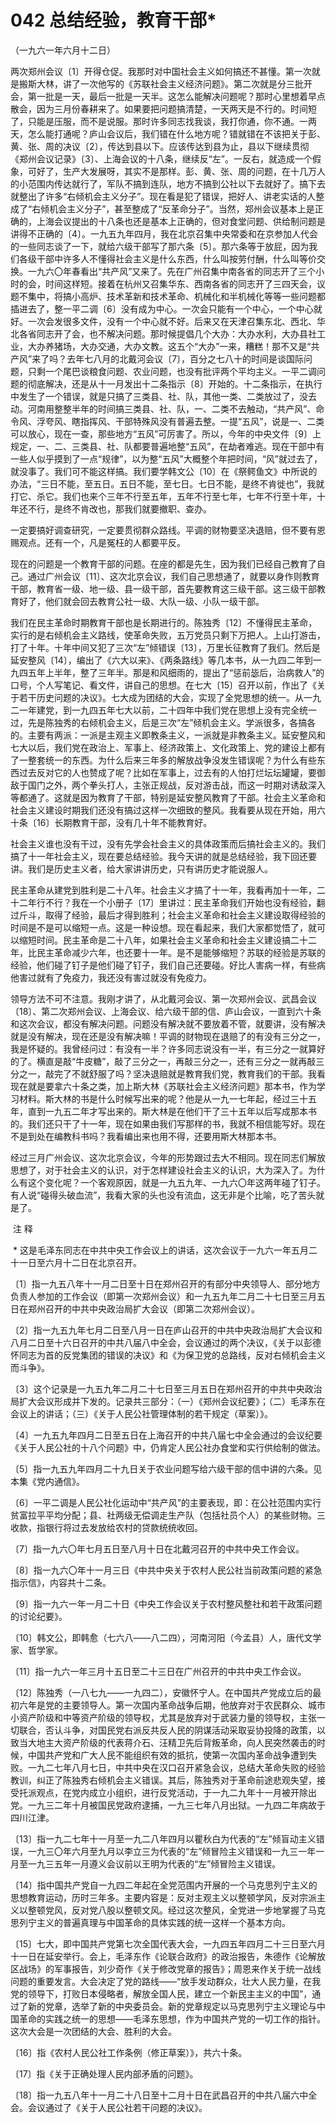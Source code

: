 # 042 总结经验，教育干部*

（一九六一年六月十二日）

两次郑州会议〔1〕开得仓促。我那时对中国社会主义如何搞还不甚懂。第一次就是搬斯大林，讲了一次他写的《苏联社会主义经济问题》。第二次就是分三批开会，第一批是一天，最后一批是一天半。这怎么能解决问题呢？那时心里想着早点散会，因为三月份春耕来了。如果要把问题搞清楚，一天两天是不行的。时间短了，只能是压服，而不是说服。那时许多同志找我谈，我打你通，你不通。一两天，怎么能打通呢？庐山会议后，我们错在什么地方呢？错就错在不该把关于彭、黄、张、周的决议〔2〕，传达到县以下。应该传达到县为止，县以下继续贯彻《郑州会议记录》〔3〕、上海会议的十八条，继续反“左”。一反右，就造成一个假象，可好了，生产大发展呀，其实不是那样。彭、黄、张、周的问题，在十几万人的小范围内传达就行了，军队不搞到连队，地方不搞到公社以下去就好了。搞下去就整出了许多“右倾机会主义分子”。现在看是犯了错误，把好人、讲老实话的人整成了“右倾机会主义分子”，甚至整成了“反革命分子”。当然，郑州会议基本上是正确的，上海会议提出的十八条也还是基本上正确的，但对食堂问题、供给制问题是讲得不正确的〔4〕。一九五九年四月，我在北京召集中央常委和在京参加人代会的一些同志谈了一下，就给六级干部写了那六条〔5〕。那六条等于放屁，因为我们各级干部中许多人不懂得社会主义是什么东西，什么叫按劳付酬，什么叫等价交换。一九六〇年春看出“共产风”又来了。先在广州召集中南各省的同志开了三个小时的会，时间这样短。接着在杭州又召集华东、西南各省的同志开了三四天会，议题不集中，将搞小高炉、技术革新和技术革命、机械化和半机械化等等一些问题都插进去了，整一平二调〔6〕没有成为中心。一次会只能有一个中心，一个中心就好。一次会发很多文件，没有一个中心就不好。后来又在天津召集东北、西北、华北各省同志开了会，也不解决问题。那时候提倡几个大办：大办水利，大办县社工业，大办养猪场，大办交通，大办文教。这五个“大办”一来，糟糕！那不又是“共产风”来了吗？去年七八月的北戴河会议〔7〕，百分之七八十的时间是谈国际问题，只剩一个尾巴谈粮食问题、农业问题，也没有批评两个平均主义。一平二调问题的彻底解决，还是从十一月发出十二条指示〔8〕开始的。十二条指示，在执行中发生了一个错误，就是只搞了三类县、社、队，其他一类、二类放过了，没去动。河南用整整半年的时间搞三类县、社、队，一、二类不去触动，“共产风”、命令风、浮夸风、瞎指挥风、干部特殊风没有普遍去整。一提“五风”，说是一、二类可以放心，现在一查，那些地方“五风”可厉害了。所以，今年的中央文件〔9〕上规定，一、二、三类县、社、队都要普遍地整“五风”，在劫者难逃。现在干部中有一些人似乎摸到了一点“规律”，以为整“五风”大概整个年把时间，“风”就过去了，就没事了。我们可不能这样搞。我们要学韩文公〔10〕在《祭鳄鱼文》中所说的办法，“三日不能，至五日。五日不能，至七日。七日不能，是终不肯徙也”，我就打它、杀它。我们也来个三年不行至五年，五年不行至七年，七年不行至十年，十年还不行，是终不肯改也，那我们就要撤职、查办。

一定要搞好调查研究，一定要贯彻群众路线。平调的财物要坚决退赔，但不要有恩赐观点。还有一个，凡是冤枉的人都要平反。

现在的问题是一个教育干部的问题。在座的都是先生，因为我们已经自己教育了自己。通过广州会议〔11〕、这次北京会议，我们自己思想通了，就要以身作则教育干部，教育省一级、地一级、县一级干部，首先要教育这三级干部。这三级干部教育好了，他们就会回去教育公社一级、大队一级、小队一级干部。

我们在民主革命时期教育干部也是长期进行的。陈独秀〔12〕不懂得民主革命，实行的是右倾机会主义路线，使革命失败，五万党员只剩下万把人。上山打游击，打了十年。十年中间又犯了三次“左”倾错误〔13〕，万里长征教育了我们。然后是延安整风〔14〕，编出了《六大以来》、《两条路线》等几本书，从一九四二年到一九四五年上半年，整了三年半。那是和风细雨的，提出了“惩前毖后，治病救人”的口号，个人写笔记、看文件，讲自己的思想。在七大〔15〕召开以前，作出了《关于若干历史问题的决议》。七大成为团结的大会，实现了全党思想的统一。从一九二一年建党，到一九四五年七大以前，二十四年中我们党在思想上没有完全统一过，先是陈独秀的右倾机会主义，后是三次“左”倾机会主义。学派很多，各搞各的。主要有两派：一派是主观主义即教条主义，一派就是非教条主义。延安整风和七大以后，我们党在政治上、军事上、经济政策上、文化政策上、党的建设上都有了一整套统一的东西。为什么后来三年多的解放战争没发生错误呢？为什么有些东西过去反对它的人也赞成了呢？比如在军事上，过去有的人怕打烂坛坛罐罐，要御敌于国门之外，两个拳头打人，主张正规战，反对游击战，而这一时期对诱敌深入等都通了。这就是因为教育了干部，特别是延安整风教育了干部。社会主义革命和社会主义建设时期我们还没有搞过这样一次细致的整风。我看要从现在开始，用六十条〔16〕长期教育干部，没有几十年不能教育好。

社会主义谁也没有干过，没有先学会社会主义的具体政策而后搞社会主义的。我们搞了十一年社会主义，现在要总结经验。我今天讲的就是总结经验，我下回还要讲。我们是历史主义者，给大家讲讲历史，只有讲历史才能说服人。

民主革命从建党到胜利是二十八年。社会主义才搞了十一年，我看再加十一年，二十二年行不行？我在一个小册子〔17〕里讲过：民主革命我们开始也没有经验，翻过斤斗，取得了经验，最后才得到胜利；社会主义革命和社会主义建设取得经验的时间是不是可以缩短一点。这是一种设想。现在看起来，我们大家都觉悟了，就可以缩短时间。民主革命是二十八年，如果社会主义革命和社会主义建设搞二十二年，比民主革命减少六年，也还要十一年。是不是能够缩短？苏联的经验是苏联的经验，他们碰了钉子是他们碰了钉子，我们自己还要碰。好比人害病一样，有些病他害过就有了免疫力，我还没有害过就没有免疫力。

领导方法不可不注意。我刚才讲了，从北戴河会议、第一次郑州会议、武昌会议〔18〕、第二次郑州会议、上海会议、给六级干部的信、庐山会议，一直到六十条和这次会议，都没有解决问题。问题没有解决就不要放着不管，就要讲，没有解决就是没有解决，现在还是没有解决嘛！平调的财物现在退赔了的有没有三分之一，我是怀疑的。我曾经问过：有没有一半？许多同志说没有一半，有三分之一就算好的了。横直是敲“牛皮糖”，敲了三分之一，再敲三分之一，还有三分之一就再敲三分之一，敲完了不就舒服了吗？坚决退赔就是教育我们党，教育我们的干部。我看现在就是要拿六十条之类，加上斯大林《苏联社会主义经济问题》那本书，作为学习材料。斯大林的书是什么时候写出来的呢？他是从一九一七年起，经过三十五年，直到一九五二年才写出来的。斯大林是在他们干了三十五年以后写成那本书的。我们还只干了十一年，现在如果由我们写那样的书，我就不相信能写好。现在不是到处在编教科书吗？我看编出来也用不得，还要用斯大林那本书。

经过三月广州会议、这次北京会议，今年的形势跟过去大不相同。现在同志们解放思想了，对于社会主义的认识，对于怎样建设社会主义的认识，大为深入了。为什么有这个变化呢？一个客观原因，就是一九五九年、一九六〇年这两年碰了钉子。有人说“碰得头破血流”，我看大家的头也没有流血，这无非是个比喻，吃了苦头就是了。

 注 释

 * 这是毛泽东同志在中共中央工作会议上的讲话，这次会议于一九六一年五月二十一日至六月十二日在北京召开。

〔1〕指一九五八年十一月二日至十日在郑州召开的有部分中央领导人、部分地方负责人参加的工作会议（即第一次郑州会议）和一九五九年二月二十七日至三月五日在郑州召开的中共中央政治局扩大会议（即第二次郑州会议）。

〔2〕指一九五九年七月二日至八月一日在庐山召开的中共中央政治局扩大会议和八月二日至十六日召开的中共八届八中全会，会议通过的两个决议，《关于以彭德怀同志为首的反党集团的错误的决议》和《为保卫党的总路线，反对右倾机会主义而斗争》。

〔3〕这个记录是一九五九年二月二十七日至三月五日在郑州召开的中共中央政治局扩大会议形成并下发的。记录共三部分：（一）《郑州会议纪要》；（二）毛泽东在会议上的讲话；（三）《关于人民公社管理体制的若干规定（草案）》。

〔4〕一九五九年四月二日至五日在上海召开的中共八届七中全会通过的会议纪要《关于人民公社的十八个问题》中，仍肯定人民公社办食堂和实行供给制的做法。

〔5〕指一九五九年四月二十九日关于农业问题写给六级干部的信中讲的六条。见本集《党内通信》。

〔6〕一平二调是人民公社化运动中“共产风”的主要表现，即：在公社范围内实行贫富拉平平均分配；县、社两级无偿调走生产队（包括社员个人）的某些财物。三收款，指银行将过去发放给农村的贷款统统收回。

〔7〕指一九六〇年七月五日至八月十日在北戴河召开的中共中央工作会议。

〔8〕指一九六〇年十一月三日《中共中央关于农村人民公社当前政策问题的紧急指示信》，内容共十二条。

〔9〕指一九六一年一月二十日《中央工作会议关于农村整风整社和若干政策问题的讨论纪要》。

〔10〕韩文公，即韩愈（七六八——八二四），河南河阳（今孟县）人，唐代文学家、哲学家。

〔11〕指一九六一年三月十五日至二十三日在广州召开的中共中央工作会议。

〔12〕陈独秀（一八七九——一九四二），安徽怀宁人。在中国共产党成立后的最初六年是党的主要领导人。第一次国内革命战争后期，他放弃对于农民群众、城市小资产阶级和中等资产阶级的领导权，尤其是放弃对于武装力量的领导权，主张一切联合，否认斗争，对国民党右派反共反人民的阴谋活动采取妥协投降的政策，以致当大地主大资产阶级的代表蒋介石、汪精卫先后背叛革命，向人民突然袭击的时候，中国共产党和广大人民不能组织有效的抵抗，使第一次国内革命战争遭到失败。一九二七年八月七日，中共中央在汉口召开紧急会议，总结大革命失败的经验教训，纠正了陈独秀右倾机会主义错误。其后，陈独秀对于革命前途悲观失望，接受托派观点，在党内成立小组织，进行反党活动，于一九二九年十一月被开除出党。一九三二年十月被国民党政府逮捕，一九三七年八月出狱。一九四二年病故于四川江津。

〔13〕指一九二七年十一月至一九二八年四月以瞿秋白为代表的“左”倾盲动主义错误，一九三〇年六月至九月以李立三为代表的“左”倾冒险主义错误和一九三一年一月至一九三五年一月遵义会议前以王明为代表的“左”倾冒险主义错误。

〔14〕指中国共产党自一九四二年起在全党范围内开展的一个马克思列宁主义的思想教育运动，历时三年多。主要内容是：反对主观主义以整顿学风，反对宗派主义以整顿党风，反对党八股以整顿文风。经过这次整风，全党进一步地掌握了马克思列宁主义的普遍真理与中国革命的具体实践的统一这样一个基本方向。

〔15〕七大，即中国共产党第七次全国代表大会，一九四五年四月二十三日至六月十一日在延安举行。会上，毛泽东作《论联合政府》的政治报告，朱德作《论解放区战场》的军事报告，刘少奇作《关于修改党章的报告》；周恩来作关于统一战线问题的重要发言。大会决定了党的路线——“放手发动群众，壮大人民力量，在我党的领导下，打败日本侵略者，解放全国人民，建立一个新民主主义的中国”，通过了新的党章，选举了新的中央委员会。新的党章规定以马克思列宁主义理论与中国革命的实践之统一的思想——毛泽东思想，作为中国共产党的一切工作的指针。这次大会是一次团结的大会、胜利的大会。

〔16〕指《农村人民公社工作条例（修正草案）》，共六十条。

〔17〕指《关于正确处理人民内部矛盾的问题》。

〔18〕指一九五八年十一月二十八日至十二月十日在武昌召开的中共八届六中全会。会议通过了《关于人民公社若干问题的决议》。